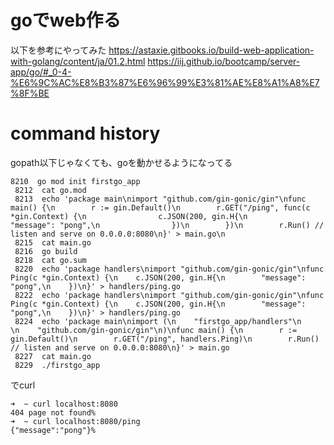 # goでweb作る

以下を参考にやってみた
https://astaxie.gitbooks.io/build-web-application-with-golang/content/ja/01.2.html
https://iij.github.io/bootcamp/server-app/go/#_0-4-%E6%9C%AC%E8%B3%87%E6%96%99%E3%81%AE%E8%A1%A8%E7%8F%BE

# command history

gopath以下じゃなくても、goを動かせるようになってる

```
8210  go mod init firstgo_app
 8212  cat go.mod
 8213  echo 'package main\nimport "github.com/gin-gonic/gin"\nfunc main() {\n        r := gin.Default()\n        r.GET("/ping", func(c *gin.Context) {\n                c.JSON(200, gin.H{\n                        "message": "pong",\n                })\n        })\n        r.Run() // listen and serve on 0.0.0.0:8080\n}' > main.go\n
 8215  cat main.go
 8216  go build
 8218  cat go.sum
 8220  echo 'package handlers\nimport "github.com/gin-gonic/gin"\nfunc Ping(c *gin.Context) {\n    c.JSON(200, gin.H{\n        "message": "pong",\n    })\n}' > handlers/ping.go
 8222  echo 'package handlers\nimport "github.com/gin-gonic/gin"\nfunc Ping(c *gin.Context) {\n    c.JSON(200, gin.H{\n        "message": "pong",\n    })\n}' > handlers/ping.go
 8224  echo 'package main\nimport (\n    "firstgo_app/handlers"\n    \n    "github.com/gin-gonic/gin"\n)\nfunc main() {\n        r := gin.Default()\n        r.GET("/ping", handlers.Ping)\n        r.Run() // listen and serve on 0.0.0.0:8080\n}' > main.go
 8227  cat main.go
 8229  ./firstgo_app
```

でcurl

```
➜  ~ curl localhost:8080
404 page not found%
➜  ~ curl localhost:8080/ping
{"message":"pong"}%
```
